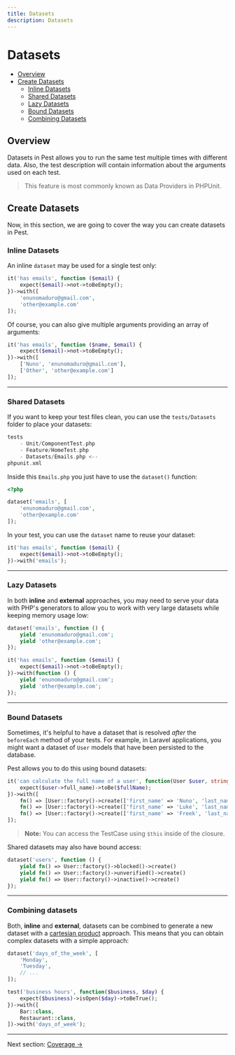 ```yaml
---
title: Datasets
description: Datasets
---
```


# Datasets

- [Overview](#overview)
- [Create Datasets](#create-datasets)
    - [Inline Datasets](#inline-datasets)
    - [Shared Datasets](#shared-datasets)
    - [Lazy Datasets](#lazy-datasets)
    - [Bound Datasets](#bound-datasets)
    - [Combining Datasets](#combining-datasets)

<a name="overview"></a>
## Overview

Datasets in Pest allows you to run the same test multiple times with
different data. Also, the test description will contain information
about the arguments used on each test.

> This feature is most commonly known as Data Providers in PHPUnit.

<a name="create-datasets"></a>
## Create Datasets

Now, in this section, we are going to cover the way you can create
datasets in Pest.

<a name="inline-datasets"></a>
### Inline Datasets

An inline `dataset` may be used for a single test only:
```php
it('has emails', function ($email) {
    expect($email)->not->toBeEmpty();
})->with([
    'enunomaduro@gmail.com',
    'other@example.com'
]);
```

Of course, you can also give multiple
arguments providing an array of arguments:
```php
it('has emails', function ($name, $email) {
    expect($email)->not->toBeEmpty();
})->with([
    ['Nuno', 'enunomaduro@gmail.com'],
    ['Other', 'other@example.com']
]);
```
---

<a name="shared-datasets"></a>
### Shared Datasets

If you want to keep your test files clean, you can use
the `tests/Datasets` folder to place your datasets:
```php
tests
    - Unit/ComponentTest.php
    - Feature/HomeTest.php
    - Datasets/Emails.php <--
phpunit.xml
```

Inside this `Emails.php` you just have to use the `dataset()` function:
```php
<?php

dataset('emails', [
    'enunomaduro@gmail.com',
    'other@example.com'
]);
```

In your test, you can use the `dataset` name to reuse your dataset:
```php
it('has emails', function ($email) {
    expect($email)->not->toBeEmpty();
})->with('emails');
```
---

<a name="lazy-datasets"></a>
### Lazy Datasets

In both **inline** and **external** approaches, you may need to serve your
data with PHP's generators to allow you to work with very large datasets
while keeping memory usage low:

```php
dataset('emails', function () {
    yield 'enunomaduro@gmail.com';
    yield 'other@example.com';
});

it('has emails', function ($email) {
    expect($email)->not->toBeEmpty();
})->with(function () {
    yield 'enunomaduro@gmail.com';
    yield 'other@example.com';
});
```

---

<a name="bound-datasets"></a>
### Bound Datasets

Sometimes, it's helpful to have a dataset that is resolved *after* the `beforeEach` method of your tests. For example,
in Laravel applications, you might want a dataset of `User` models that have been persisted to the database.

Pest allows you to do this using bound datasets:

```php
it('can calculate the full name of a user', function(User $user, string $fullName) {
    expect($user->full_name)->toBe($fullName);
})->with([
    fn() => [User::factory()->create(['first_name' => 'Nuno', 'last_name' => 'Maduro']), 'Nuno Maduro'],
    fn() => [User::factory()->create(['first_name' => 'Luke', 'last_name' => 'Downing']), 'Luke Downing'],
    fn() => [User::factory()->create(['first_name' => 'Freek', 'last_name' => 'Van Der Herten']), 'Freek Van Der Herten'],
]);
```

> **Note:** You can access the TestCase using `$this` inside of the closure.

Shared datasets may also have bound access:

```php
dataset('users', function () {
    yield fn() => User::factory()->blocked()->create()
    yield fn() => User::factory()->unverified()->create()
    yield fn() => User::factory()->inactive()->create()
});
```

---

<a name="combining-datasets"></a>
### Combining datasets

Both, **inline** and **external**, datasets can be combined to generate a new dataset with a [cartesian product](https://en.wikipedia.org/wiki/Cartesian_product) approach. This means that you can obtain complex datasets with a simple approach:

```php
dataset('days_of_the_week', [
    'Monday',
    'Tuesday',
    // ...
]);

test('business hours', function($business, $day) {
    expect($business)->isOpen($day)->toBeTrue();
})->with([
    Bar::class,  
    Restaurant::class,
])->with('days_of_week');
```

---

Next section: [Coverage →](/docs/coverage)
